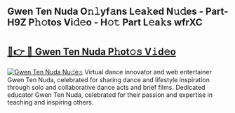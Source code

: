## Gwen Ten Nuda O𝚗𝚕yf𝚊ns L𝚎a𝚔ed N𝚞𝚍es - Part-H9Z P𝚑𝚘tos Vi𝚍𝚎o - H𝚘𝚝 Part L𝚎a𝚔s wfrXC

# <h2><a href="http://kf8q94c.oniu.top/?m=Gwen+Ten+Nuda">🔗👉 🔴 Gwen Ten Nuda P𝚑ot𝚘𝚜 V𝚒d𝚎o</a></h2>

[![Gwen Ten Nuda Nu𝚍e𝚜](https://i.imgur.com/0qMVB7G.gif)](http://kf8q94c.oniu.top/?m=Gwen+Ten+Nuda)
Virtual dance innovator and web entertainer Gwen Ten Nuda, celebrated for sharing dance and lifestyle inspiration through solo and collaborative dance acts and brief films. Dedicated educator Gwen Ten Nuda, celebrated for their passion and expertise in teaching and inspiring others.  

